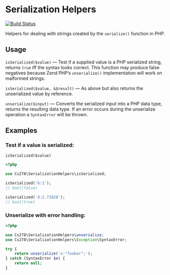 Serialization Helpers
=====================

[![Build Status](https://travis-ci.org/cs278/serialization-helpers.svg?branch=master)](https://travis-ci.org/cs278/serialization-helpers)

Helpers for dealing with strings created by the `serialize()` function in PHP.

Usage
-----

`isSerialized($value)` — Test if a supplied value is a PHP serialized string,
returns `true` iff the syntax looks correct. This function may produce false
negatives because Zend PHP’s `unserialize()` implementation will work on
malformed strings.

`isSerialized($value, &$result)` — As above but also returns the unserialized
value by reference.

`unserialize($input)` — Converts the serialized input into a PHP data type,
returns the resulting data type. If an error occurs during the unserialize
operation a `SyntaxError` will be thrown.

Examples
--------

### Test if a value is serialized:

`isSerialized($value)`

```php
<?php

use Cs278\SerializationHelpers\isSerialized;

isSerialized('b:1');
// bool(false)

isSerialized('d:2.71828');
// bool(true)
```

### Unserialize with error handling:

```php
<?php

use Cs278\SerializationHelpers\unserialize;
use Cs278\SerializationHelpers\Exception\SyntaxError;

try {
    return unserialize('s:"foobar";');
} catch (SyntaxError $e) {
    return null;
}
```
